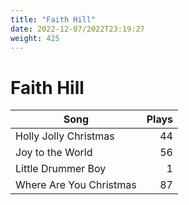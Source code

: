 ```yaml
---
title: "Faith Hill"
date: 2022-12-07/2022T23:19:27
weight: 425
---
```


# Faith Hill

 Song | Plays 
----- | -----:
Holly Jolly Christmas | 44
Joy to the World | 56
Little Drummer Boy | 1
Where Are You Christmas | 87
